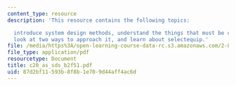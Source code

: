 ```yaml
---
content_type: resource
description: 'This resource contains the following topics:

  introduce system design methods, understand the things that must be considered,
  look at two ways to approach it, and learn about selectequip.'
file: /media/https%3A/open-learning-course-data-rc.s3.amazonaws.com/2-875-mechanical-assembly-and-its-role-in-product-development-fall-2004/87d2bf11593b8f8b1e709d44aff4ac6d_c20_as_sds_b2f51.pdf
file_type: application/pdf
resourcetype: Document
title: c20_as_sds_b2f51.pdf
uid: 87d2bf11-593b-8f8b-1e70-9d44aff4ac6d
---
```


